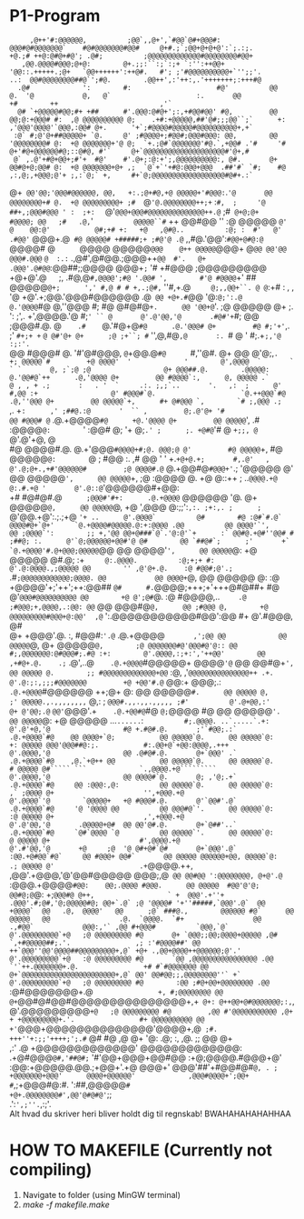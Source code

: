 # P1-Program

                                                                                                                                                                                                       
         ,@++'#:@@@@@@,          ;@@`,,@+',`#@@`@#+@@@#:             @@@#@#@@@@@@@`    #@#@@@@@@@#@@#     @+#.;`;@@+@+@+@':`;.:;.         +@.;# ++@:@#@+#@'; .@#;          ;@@@@@@@@@@@@@#@@@@@@@@#@@+  
       ,@@.@@@@#@@@;@+@:        @+.;;:``:;`:;+ `:'':++@@+           '@@::.+++++.;@+   `@@++++++':++@#.   #'; ;'#@@@@@@@@@@+`'';;'.       ..:  @@#@@@@@@@@##@`';#@.        .@@++',:'++:,.'+++++++;:+++#@ 
      .@#             ':        #:                     #@'          @@            @.  '@            @,   @`                     :.       @@                     +#        ++                         ,'`
      @# `+@@@@@#@@;#+ +##      #'.@@@:@#@+';:,+#@@#@@' #@,         @@ @@;@:+@@@# #:  ,@ @@@@@@@@@@ @;    .+#:+@@@@@,##'@#;;;@@``;`      +: ,'@@@'@@@@'`@@@,:@@# @+.      '+`;#@@@@#@@@@@#@@@@@@@@@@+,+`
     :@` #;@'@+##@@@@@+ `@.     @' ;#@@@@+;#@@#;@@@#@@@: @@,        @@ '@@@@@@@@# @:  +@ @@@@@@@+'@ @;  `+.;@#`@@@@@@@'#@.`,+@@# .'#     '# @+'#@+@@@@@@#@;::@#@, #'`     @+`@@@@@@@@@@@@@@@@@@@@#'@+,# 
     @` ,.@'+#@+@@+;#'+  #@'    #'.@+;:@:+';,@@@@@@@@@@:, @#.       @+ @@#@+@;@@# @:  +@ @@@@@@@+@+ ,;  `@`+`'+#@:@@@+@@@  .##'#` `#;    #@ ,:,@;,+@@@;@'+ ;,:`@;` +,     #+`@;@@@@@@@@@@@@@@@@@@#@#+.:`
   @+` @@'@@;'@@@#@@@@@@, @@,   +:.;@+#@,+@ @@@@@+'#@@@:`.`'@       @@ @@@@@@@@+# @.  +@ @@@@@@@@@+ ;#  `@`'@.@@@@@@@@++;+` :` #,  ;     '@ ##+,;@@@#@@@ ' :  ;+:   `     @'`@@@+@@@#@@@@@@@@@@@@@@++.@`
  ;#` @+@;@+        #@@@@; @@   ;#   .@,`'`          @@@@@``#`      ++    @@#@@  ''   :@   @@@@@   `@'   @    @@:@'           @#;+# +:   +@   ,@#@..          :@; :  #'   @'   .#@@'`            @@@+.@`
  #@ @@@@@# +#####;+ ;#@'@ .@`  ,,#@.'@@':`#@@+@#@:@ `@@@@# @`      `@@@@ @@@@@`@@@    @++ @@@@@`@@@+    @`@@ @@'@@ @@@#.@@@`  `@  :.:`  .,@#',@#@@.;@@@++`@@  #'.   @+   .@@@'.@#@@`:@@##;;@@@@ @@@+`;`
  '# +#@@@ ;@@@@@@@@@ +@+@'.@`   `;, .#@,@`#,@@@@';#@ '.@@# ',        #'@ #@@@@`+'      ## @@@@@`@+;      ',' #,@ # # +,.;@#,` ''#,+.@`     @;,,@@+``. @ @`:+# : , , '@     +@'.+;@@.'@@@#@@@@@@     .@`
  @@ +@+.#`@@      '@:`@;':.@      @.'@@@@`#@       @,''@@@ #;         #@ @#@#@`+.      @@ '@@+@`'.        ;@ @@@@@ @+      ;. ': ;',.      +',@@@@.'@       #;`' `` @       @'.@'@@,'@       .#@#'+`#; 
  @@ ;@@@#.@.       @`     .#     `@.'#@+@`#@      .@.'@@@# @+         #@ #;'+'`,.      ;' `#+;+ +`        `@ @#'@+ @+      ;@ ;+``; #`     '',@,#@`,@       :. `# @  '      #;.+` ;,'@        :;:'. `  
  @@ #@@@# @.       '#'@#@@@,     `@`+@@.@`#@      `#,''@#. @+         @@ @'@;,``.      +; @@@@@`#         +@ @@@@'  '             '        @',@@@@  `       `     ` `       @, ;`;@ ;@                 
  @+ @@@##.@.        .@@@@@:       @.'@@#@`++      .@,'@@@@ @+         @@ #@@@@`:,      @, @@@@@ .`         @ , , + .;       :   . '  `     .:. ;,;`..       '.   ,:  ;      @' #,@@ :+                 
  @' #@@@#`@.                     `@.++@@@`#@      .@,''@@@ @+         @@ @@@@@`+,      #+ @#@@@ `,        `# ;,@@@ .;      `` ,.  +`:      ,' ;##@.:@       '  `` ,         @;.@'@+ '#                 
  @@ #@@@# @`                     .@.+@@@@`#@      +@.'@@@@ @+         @@ @@@@@`',      .# :@@@@`@:        `'  :@@# @;      '+ @;`.' ;      ;. +@#@`'#       @ `+;;, @`      @'.@'+@, @                 
  #@ @@@@#.@.                      @.+'@@@`#@@@@+#;@. @@@;@ @'         #@ @@@@@`+,      #@ @@@@@`@:        `@ ; #@@ :.      ,# @@  ' '      +.`+@+@.+;       #,.@'   ,       @'.@;@+.,+#'@@@@@@#        
  ;@ @@@@#.@`                      @.+@@#@`#@@@+'`.; '@@@@@ @'         @@ @@@@@`',      @@ @@@@@`+,        ;@ :@@@@ @.      +@ @::++ ;      ..`@@@@.+@       @:.#.+@ '       @'.@::@`'@@@@@@#+@@:       
  +# #@#@#.@`      ;@@@#'#+:      .@.+@@@@`         @@@@@@ '@.         @+ @@@@@`@,      @@ @@@@@`@,        +@ ',@@@ @:;;':`,:. ;+:,. ;      ;` @'@@.+@':.;.;+@  ``'+ ..      @'.@@@@`          @#       
  #@ :@#`#.@`     @@@@#@+`@+'     `@.+@@@@#@@@@@.@:+:@@@@ .@@          @@ @@@@'`',      @@ ;@@@@`':        ;; +,'@@ @@+@###`@`.'@:@'`+      :` @@#@.+@#''@@# # ;##@; :.      @'`@;@@@@@@+@@#'@ @#       
  @@ `##@#`;      ;'       +`     `@.+@@@@'#.@+@@@;@@@@@``@@           @@ @@@@'`',      @@ @@@@@`@:        +@ @@@@@           @#.@; :+`     @:.@@@@.          :@;+;+ #:      @'.@:@@@@.,;@@@@@ @@       
  '' ,@'@+.@.    :@ #@@#;@'.;`    .#`;@@@@@@@@@@@@;@@@@. @@            @@ @@@@+`@,      @@ @@@@@ @:        :@ +@@@@'+;'++';++:@@## `@#      #.`@@@@;+++;+'+++@#@##+ #@       @'`@@@#@@@@@@@@@@ @@       
  +@ @';@#`@.    :@ #@@@@,.. `    .@ ;#@@@;+,@@@@,.:@@: @@`            @@ @@@#@`@,      @@ ;#@@@ @,        +@ @@@@@@@@@#@@@+@:@@'  ,@`      ':.@@@@@@@@@@@#@@':@@   #+       @'.#@@@,          @#       
  @+ +@@@'.@.    :, #@@#:`'.@`    .@.+@@@@`       ,';@@ @@             @@ @@@@@`@,      @+ @@@@@`@,        ;@ @@@@@@@#@'@@@#@'@:: @@        #;,@@@@@@@:@#@@@#;.#@ :+:        @'.@@@@,:;+:','++@@'       
  @@ ,+#@+.@.    .;`  .@',..@`    .@.+@@@@`#@@@@@+ @@@@`'@`            @@ @@#@+`',      @@ @@@@@ @.        ;; #@@@@@@@@@@@@@+@@` :@,        ,'`@@@@@@@@@@@@@@@++ .+.         @'.@:;:,;;;#@@@@@@@        
  +@ +@@'#.@`     @@:+ @@@;.:`    .@.+@@@@`#@@@@@@ ++;@+ @:            @@ @@@@@`#.      @@ @@@@@ @,        ;' @@@@@.,.,,,,,,,,` @,:         ; `@@@#.,,.,,.,,,,, ;#'          @'.@+@@,:'                 
  @+ @'@@;.@`     `@@'`@@@'.+`    .@.+@@#@`#@   `@;`@@@@ #@            @@ @@@@@`'.      @@ @@@@@`@:        +@ @@@@@ ...`......`:``          #;.@@@@. ..`.....`.+:            @'.@'+@,'@                 
  #@ +.#@#.@.       ;'`#@@;.:`    .@.+@@@@`#@    @@ @@@@+`@;           @@ @@@@@`@.      @@ @@@@@`@:        +: @@@@@ @@@'@@@##@:;.           #:.@@+@`+@@:@@@@,.+++            @'.@@@@,'@                 
  @@ .@#@#.@.       @+`@@@' .`    .@.+@@@@`#@    ,@.`+@++ @@           @@ @@@@@`@.      @@ @@@@@`@.         # @@@@@ @#````` ```             `.,@@@@.+@`````````              @'.@@@@,'@                 
  @@ @@@@#`@.       @; ,'@;.+`    .@.+@@@@`#@     @@ :@@@:,@:          @@ @@@@@`@.      @@ @@@@@`@:        ,` ;@@@@ @+                      '',+@@@.+@                       @'.@@@@`'@        `@@@@@+  
  +@ #@@@#.@.       @'`@@#'.@`    .@.+@@@@`#@     '@ '@@@@ @@          @@ @@@#@`'.      @@ @@@@@`@:        :@ @@@@@ @+                      ,',+@@@.+@                       @'.@'@@,'@       .@@@@@+@# 
  @@ @@'@#.@.       @+`@##'..`    .@.+@@@@`#@     `@#`@@@@ `@          @@ @@@@@`'.      @@ @@@@@`@:         @ @@@@@ @+                      #',@@@@.+@                       @'.#'@@,'@       +@     ;@ 
  '@ @#+@#`@#       @+`@@@'.@`   :@@.+@#@@`#@`     @@ #@@@+ @@#`       @@ @@@@@ @@@@@@+@@, @@@@@`@:        .; @@@@@ @'                     .+``@@@@.++,                    ,@@'.+@@@,'@'@@#@@@@@ @@@;,@`
  @@ @@#@@ ':@@@@@@@@, @+@'.@`  :@@@.+@@@@`#@@:    @@;.@@@@ #@@@.      @@ @@@@@  #@@'@'@; @@#@;@`@:      +;`` @@@#@ @++,                  ` +  @@@'.+''+                  .@@@'.#;@#,'@;@@@@@#@; @@+`.@`
  ;@ '@@@@# '+''#####,`@@@'.@`  @@   +@@@@`  @@   .@,  @@@@'   @@      ;@` ###@.,        @@@@@@ #@`      @@   @@@@@   @@                 .@.  `@@@@.  `#+                 @@   .,#@@`            @@@:,'`
  ,@@ #+@@@#          `@@@,`@`  @'.@@@@@@@@@`+@   ;@ @@@@@@@@@ #@       @+ `@@@;;@@;@@@@+@@@@@ ,@#        `,+#@@@@@##;.'.                ,; :'#@@@@##' @@                 ++`@@@''@@'@@@@##@@@@@@@@@+,@`
   +@+ .,@@+@@@@++@@@@@@;@'.'   @'.@@@@@@@@@`+@   :@ @@@@@@@@@ #@       `@@ ,@@@@@@@@@@@@@@@@ .@@       `'`++.@@@@@@@+.@.                +# #`#@@@@@@@ @@                 @+`@@@@@@@@@@@@@@@@@@@@@@@+,@`
    @@' @@#@@;;,@@@@@@@@''` +`  @'.@@@@@@@@@`+@   ;@ @@@@@@@@@ #@        :@@ ;#@+@@+@@@@@@@@ .@@         ``:@#@@@@@@@+.@`                +, #;@@@@@@@@ @@                 @+`@@#@#@@#@@@@@@@@@@@@@@@+,+`
     @+: @++@@+@#@@@@@@@;:,`,   @'.@@@@@@@@@`+@   ;@ @@@@@@@@@ #@         ,@@ #'@@@@@@@@@@@ ,@+          + +@@@@@@@@@+.'.                #+ @@@@@@@@@@ @@                 +'`@@@+@@@@@@@@@@@@@@'@@@@+,@`
      ;#. +++''+:;;'++++;';.#`  @#           #@   ,@           @+          '@:             .@;           :,           ,@.                ;;            @@                 @+                            
       ,:'                 .@   +@@@@@@@@@@@@@'    @@@@@@@@@@@@@:           .+@#@@@`@#,'##@#;`           '#'@@+@@@+@@#@@                 :+@;@@@@.#@@@+@'                 :@@:+@@@@@.@@.;+@@+'.+@ @@@+' 
        @@@'##'+#@@#@#`@, . ;    +@@@@@@@+@@@'      @@@@+@@@@@@'             ,@@@#@@@@+';@@+               #`,;+@@@#@:#.                    ':##,@@@@@`#                   +@+.@@@@@@@@#',@@'@#@#@'`;;  
         .':`',;''.`,:;'.                                                                                                                                                                               
Alt hvad du skriver heri bliver holdt dig til regnskab! BWAHAHAHAHAHHAA


# HOW TO MAKEFILE (Currently not compiling)
  1. Navigate to folder (using MinGW terminal)
  2. _make -f makefile.make_
